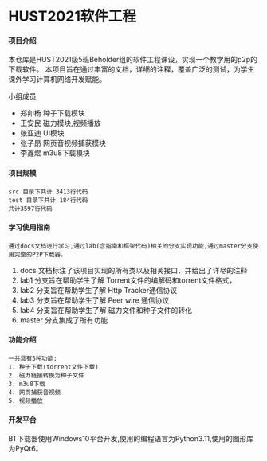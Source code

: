 # HUST2021软件工程

#### 项目介绍

本仓库是HUST2021级5班Beholder组的软件工程课设，实现一个教学用的p2p的下载软件。
本项目旨在通过丰富的文档，详细的注释，覆盖广泛的测试，为学生课外学习计算机网络开发赋能。

小组成员

* 郑卯杨 种子下载模块
* 王安民 磁力模块,视频播放
* 张亚迪 UI模块
* 张子昂 网页音视频捕获模块
* 李鑫煜 m3u8下载模块

#### 项目规模

    src 目录下共计 3413行代码
    test 目录下共计 184行代码
    共计3597行代码

#### 学习使用指南

    通过docs文档进行学习,通过lab(含指南和框架代码)相关的分支实现功能,通过master分支使用完整的P2P下载器。

1. docs 文档标注了该项目实现的所有类以及相关接口，并给出了详尽的注释
2. lab1 分支旨在帮助学生了解 Torrent文件的编解码和torrent文件格式，
3. lab2 分支旨在帮助学生了解 Http Tracker通信协议
4. lab3 分支旨在帮助学生了解 Peer wire 通信协议
5. lab4 分支旨在帮助学生了解 磁力文件和种子文件的转化
6. master 分支集成了所有功能

#### 功能介绍

    一共具有5种功能:
    1. 种子下载(torrent文件下载)
    2. 磁力链接转换为种子文件
    3. m3u8下载
    4. 网页捕获音视频
    5. 视频播放

#### 开发平台

BT下载器使用Windows10平台开发,使用的编程语言为Python3.11,使用的图形库为PyQt6。



